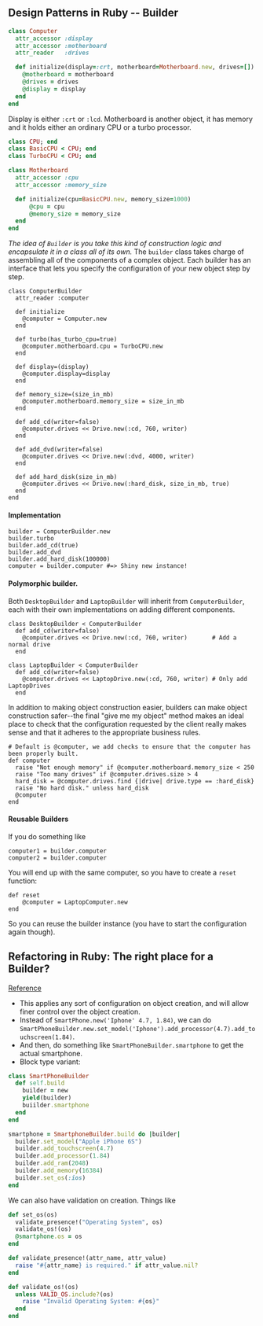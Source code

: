 ## Design Patterns in Ruby -- Builder

``` ruby
class Computer
  attr_accessor :display
  attr_accessor :motherboard
  attr_reader   :drives

  def initialize(display=:crt, motherboard=Motherboard.new, drives=[])
    @motherboard = motherboard
    @drives = drives
    @display = display
  end
end
```

Display is either `:crt` or `:lcd`. Motherboard is another object, it has memory and it holds either an ordinary CPU or a turbo processor.

``` ruby
class CPU; end
class BasicCPU < CPU; end
class TurboCPU < CPU; end

class Motherboard
  attr_accessor :cpu
  attr_accessor :memory_size

  def initialize(cpu=BasicCPU.new, memory_size=1000)
      @cpu = cpu
      @memory_size = memory_size
  end
end
```

*The idea of `Builder` is you take this kind of construction logic and encapsulate it in a class all of its own.* The `builder` class takes charge of assembling all of the components of a complex object. Each builder has an interface that lets you specify the configuration of your new object step by step.

    class ComputerBuilder
      attr_reader :computer

      def initialize
        @computer = Computer.new
      end

      def turbo(has_turbo_cpu=true)
        @computer.motherboard.cpu = TurboCPU.new
      end

      def display=(display)
        @computer.display=display
      end

      def memory_size=(size_in_mb)
        @computer.motherboard.memory_size = size_in_mb
      end

      def add_cd(writer=false)
        @computer.drives << Drive.new(:cd, 760, writer)
      end

      def add_dvd(writer=false)
        @computer.drives << Drive.new(:dvd, 4000, writer)
      end

      def add_hard_disk(size_in_mb)
        @computer.drives << Drive.new(:hard_disk, size_in_mb, true)
      end
    end

#### Implementation

    builder = ComputerBuilder.new
    builder.turbo
    builder.add_cd(true)
    builder.add_dvd
    builder.add_hard_disk(100000)
    computer = builder.computer #=> Shiny new instance!

#### Polymorphic builder.

Both `DesktopBuilder` and `LaptopBuilder` will inherit from `ComputerBuilder`, each with their own implementations on adding different components.

    class DesktopBuilder < ComputerBuilder
      def add_cd(writer=false)
        @computer.drives << Drive.new(:cd, 760, writer)       # Add a normal drive
      end

    class LaptopBuilder < ComputerBuilder
      def add_cd(writer=false)
        @computer.drives << LaptopDrive.new(:cd, 760, writer) # Only add LaptopDrives
      end

In addition to making object construction easier, builders can make object construction safer--the final "give me my object" method makes an ideal place to check that the configuration requested by the client really makes sense and that it adheres to the appropriate business rules.

    # Default is @computer, we add checks to ensure that the computer has been properly built.
    def computer
      raise "Not enough memory" if @computer.motherboard.memory_size < 250
      raise "Too many drives" if @computer.drives.size > 4
      hard_disk = @computer.drives.find {|drive| drive.type == :hard_disk}
      raise "No hard disk." unless hard_disk
      @computer
    end

#### Reusable Builders

If you do something like

    computer1 = builder.computer
    computer2 = builder.computer

You will end up with the same computer, so you have to create a `reset` function:

    def reset
        @computer = LaptopComputer.new
    end

So you can reuse the builder instance (you have to start the configuration again though).

## Refactoring in Ruby: The right place for a Builder?
[Reference](http://ieftimov.com/refactoring-builder-pattern)

- This applies any sort of configuration on object creation, and will allow finer control over the object creation.
- Instead of `SmartPhone.new('Iphone' 4.7, 1.84)`, we can do `SmartPhoneBuilder.new.set_model('Iphone').add_processor(4.7).add_touchscreen(1.84)`.
- And then, do something like `SmartPhoneBuilder.smartphone` to get the actual smartphone.
- Block type variant:

``` ruby
class SmartPhoneBuilder
  def self.build
    builder = new
    yield(builder)
    buiilder.smartphone
  end
end

smartphone = SmartphoneBuilder.build do |builder|
  builder.set_model("Apple iPhone 6S")
  builder.add_touchscreen(4.7)
  builder.add_processor(1.84)
  builder.add_ram(2048)
  builder.add_memory(16384)
  builder.set_os(:ios)
end
```

We can also have validation on creation. Things like

``` ruby
def set_os(os)
  validate_presence!("Operating System", os)
  validate_os!(os)
  @smartphone.os = os
end

def validate_presence!(attr_name, attr_value)
  raise "#{attr_name} is required." if attr_value.nil?
end

def validate_os!(os)
  unless VALID_OS.include?(os)
    raise "Invalid Operating System: #{os}"
  end
end
```
